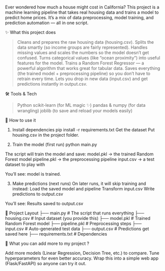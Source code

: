 Ever wondered how much a house might cost in California?
This project is a machine learning pipeline that takes real housing data and trains a model to predict home prices. It’s a mix of data preprocessing, model training, and prediction automation — all in one script.

✨ What this project does
 > Cleans and prepares the raw housing data (housing.csv).
 > Splits the data smartly (so income groups are fairly represented).
 > Handles missing values and scales the numbers so the model doesn’t get confused.
 > Turns categorical values (like “ocean proximity”) into useful features for the model.
 > Trains a Random Forest Regressor — a powerful algorithm that works great for tabular data.
 > Saves everything (the trained model + preprocessing pipeline) so you don’t have to retrain every time.
 > Lets you drop in new data (input.csv) and get predictions instantly in output.csv.

🛠️ Tools & Tech
 > Python
 > scikit-learn (for ML magic ✨)
 > pandas & numpy (for data wrangling)
 > joblib (to save and reload your models easily)

🚀 How to use it
1. Install dependencies
    pip install -r requirements.txt
    Get the dataset
    Put housing.csv in the project folder.


2. Train the model (first run)
    python main.py

The script will train the model and save:
model.pkl → the trained Random Forest model
pipeline.pkl → the preprocessing pipeline
input.csv → a test dataset to play with

You’ll see:
model is trained.

3. Make predictions (next runs)
On later runs, it will skip training and instead:
Load the saved model and pipeline
Transform input.csv
Write predictions to output.csv

You’ll see:
Results saved to output.csv


📂 Project Layout
├── main.py          # The script that runs everything
├── housing.csv      # Input dataset (you provide this)
├── model.pkl        # Trained Random Forest model
├── pipeline.pkl     # Preprocessing steps
├── input.csv        # Auto-generated test data
├── output.csv       # Predictions get saved here
├── requirements.txt # Dependencies


🌱 What you can add more to my project ?

Add more models (Linear Regression, Decision Tree, etc.) to compare.
Tune hyperparameters for even better accuracy.
Wrap this into a simple web app (Flask/FastAPI) so anyone can try it out.

